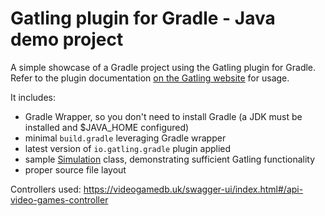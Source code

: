 Gatling plugin for Gradle - Java demo project
=============================================

A simple showcase of a Gradle project using the Gatling plugin for Gradle. Refer to the plugin documentation
[on the Gatling website](https://docs.gatling.io/reference/integrations/build-tools/gradle-plugin/) for usage.


It includes:

* Gradle Wrapper, so you don't need to install Gradle (a JDK must be installed and $JAVA_HOME configured)
* minimal `build.gradle` leveraging Gradle wrapper
* latest version of `io.gatling.gradle` plugin applied
* sample [Simulation](https://docs.gatling.io/reference/glossary/#simulation) class,
demonstrating sufficient Gatling functionality
* proper source file layout

Controllers used: https://videogamedb.uk/swagger-ui/index.html#/api-video-games-controller
